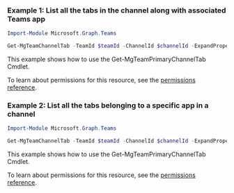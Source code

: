 ### Example 1: List all the tabs in the channel along with associated Teams app

```powershellImport-Module Microsoft.Graph.Teams

Get-MgTeamChannelTab -TeamId $teamId -ChannelId $channelId -ExpandProperty "teamsApp"
```
This example shows how to use the Get-MgTeamPrimaryChannelTab Cmdlet.
To learn about permissions for this resource, see the [permissions reference](/graph/permissions-reference).

### Example 2: List all the tabs belonging to a specific app in a channel

```powershellImport-Module Microsoft.Graph.Teams

Get-MgTeamChannelTab -TeamId $teamId -ChannelId $channelId -ExpandProperty "teamsApp" -Filter "teamsApp/id eq 'com.microsoft.teamspace.tab.planner'"
```
This example shows how to use the Get-MgTeamPrimaryChannelTab Cmdlet.
To learn about permissions for this resource, see the [permissions reference](/graph/permissions-reference).

